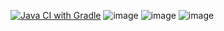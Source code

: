 [![Java CI with Gradle](https://github.com/AlenaZakirova/aqa_homework2.3.2/actions/workflows/gradle.yml/badge.svg)](https://github.com/AlenaZakirova/aqa_homework2.3.2/actions/workflows/gradle.yml)
![image](https://github.com/AlenaZakirova/aqa_homework2.3.2/assets/144437806/34f77209-4f32-40a1-8bb7-89e70e74aa87)
![image](https://github.com/AlenaZakirova/aqa_homework2.3.2/assets/144437806/e40d3418-1349-45af-9c73-4c1a05b14560)
![image](https://github.com/AlenaZakirova/aqa_homework2.3.2/assets/144437806/5a98c216-a20b-4327-85f5-10c9c4e8b230)


